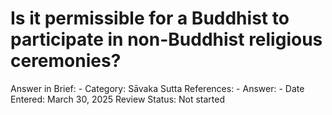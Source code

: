 # Is it permissible for a Buddhist to participate in non-Buddhist religious ceremonies?

Answer in Brief: -
 Category: Sāvaka
Sutta References: -
Answer: -
Date Entered: March 30, 2025
Review Status: Not started